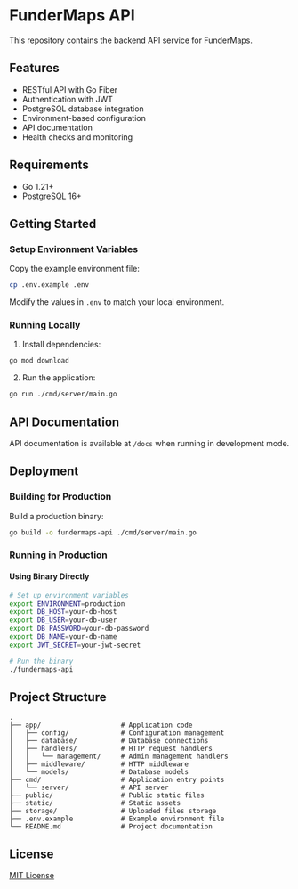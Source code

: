 # FunderMaps API

This repository contains the backend API service for FunderMaps.

## Features

- RESTful API with Go Fiber
- Authentication with JWT
- PostgreSQL database integration
- Environment-based configuration
- API documentation
- Health checks and monitoring

## Requirements

- Go 1.21+
- PostgreSQL 16+

## Getting Started

### Setup Environment Variables

Copy the example environment file:

```bash
cp .env.example .env
```

Modify the values in `.env` to match your local environment.

### Running Locally

1. Install dependencies:

```bash
go mod download
```

2. Run the application:

```bash
go run ./cmd/server/main.go
```

## API Documentation

API documentation is available at `/docs` when running in development mode.

## Deployment

### Building for Production

Build a production binary:

```bash
go build -o fundermaps-api ./cmd/server/main.go
```

### Running in Production

#### Using Binary Directly

```bash
# Set up environment variables
export ENVIRONMENT=production
export DB_HOST=your-db-host
export DB_USER=your-db-user
export DB_PASSWORD=your-db-password
export DB_NAME=your-db-name
export JWT_SECRET=your-jwt-secret

# Run the binary
./fundermaps-api
```

## Project Structure

```
.
├── app/                    # Application code
│   ├── config/             # Configuration management
│   ├── database/           # Database connections
│   ├── handlers/           # HTTP request handlers
│   │   └── management/     # Admin management handlers
│   ├── middleware/         # HTTP middleware
│   └── models/             # Database models
├── cmd/                    # Application entry points
│   └── server/             # API server
├── public/                 # Public static files
├── static/                 # Static assets
├── storage/                # Uploaded files storage
├── .env.example            # Example environment file
└── README.md               # Project documentation
```

## License

[MIT License](LICENSE)
